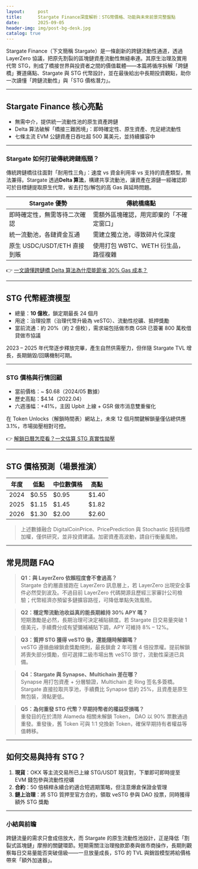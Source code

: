 ```yaml
---
layout:     post
title:      Stargate Finance深度解析：STG幣價格、功能與未來前景完整盤點
date:       2025-09-05
header-img: img/post-bg-desk.jpg
catalog: true
---
```


Stargate Finance（下文簡稱 Stargate）是一條創新的跨鏈流動性通道，透過 LayerZero 協議，把原先割裂的區塊鏈資產流動性無縫串連。其原生治理及實用代幣 STG，則成了橋接世界與投資者之間的價值載體——本篇將循序拆解「跨鏈橋」賽道痛點、Stargate 與 STG 代幣設計，並在最後給出中長期投資觀點，助你一次讀懂「跨鏈流動性」與「STG 價格潛力」。

---

## Stargate Finance 核心亮點
- 無需中介，提供統一流動性池的原生資產跨鏈
- Delta 算法破解「橋接三難困境」：即時確定性、原生資產、充足總流動性
- 七條主流 EVM 公鏈資產日吞吐超 500 萬美元，並持續擴容中

---

### Stargate 如何打破傳統跨鏈瓶頸？

傳統跨鏈橋往往面對「耐用性三角」：速度 vs 資金利用率 vs 支持的資產類型，無法兼得。Stargate 透過**Delta 算法**，構建共享流動池，讓資產在源鏈一經確認即可於目標鏈提取原生代幣，省去打包/解包的高 Gas 與延時問題。

| Stargate 優勢 | 傳統橋痛點 |
| --- | --- |
| 即時確定性，無需等待二次確認 | 需額外區塊確認，用完即棄的「不確定窗口」 |
| 統一流動池，各鏈資金互通 | 需建立獨立池，導致碎片化深度 |
| 原生 USDC/USDT/ETH 直接到賬 | 使用打包 WBTC、WETH 衍生品，路徑複雜 |

👉 [一文讀懂跨鏈橋 Delta 算法為什麼能節省 30% Gas 成本？](https://okxdog.com/)

---

## STG 代幣經濟模型
- 總量：**10 億枚**，鎖定期最長 24 個月  
- 用途：治理投票（治理代幣升級為 veSTG）、流動性挖礦、抵押獎勵  
- 當前流通：約 20%（約 2 億枚），需求端包括做市商 GSR 已簽署 800 萬枚借貸做市協議  

2023 – 2025 年代幣逐步釋放完畢，產生自然供需壓力，但伴隨 Stargate TVL 增長，長期銷毀/回購機制可期。

---

### STG 價格與行情回顧
- 當前價格：~ $0.68（2024/05 數據）
- 歷史高點：$4.14（2022.04）
- 六週漲幅：+41%，主因 Upbit 上線 + GSR 做市消息雙重催化  

在 Token Unlocks（解鎖時間表）網站上，未來 12 個月關鍵解鎖量僅佔總供應 3.1%，市場拋壓相對可控。

👉 [解鎖日曆怎麼看？一文估算 STG 真實性拋壓](https://okxdog.com/)

---

## STG 價格預測（場景推演）
| 年度 | 低點 | 中位數價格 | 高點 |
| --- | --- | --- | --- |
| 2024 | $0.55 | $0.95 | $1.40 |
| 2025 | $1.15 | $1.45 | $1.82 |
| 2026 | $1.30 | $2.00 | $2.60 |

> 上述數據融合 DigitalCoinPrice、PricePrediction 與 Stochastic 技術指標加權，僅供研究，並非投資建議。加密資產高波動，請自行衡量風險。

---

## 常見問題 FAQ

> **Q1：與 LayerZero 依賴程度會不會過高？**  
Stargate 合約層直接跑在 LayerZero 訊息層上，若 LayerZero 出現安全事件必然受到波及。不過目前 LayerZero 代碼開源且歷經三家審計公司檢驗；代幣經濟亦預留多鏈擴容路徑，可降低單點失效風險。

> **Q2：穩定幣流動池收益真的能長期維持 30% APY 嗎？**  
短期激勵是必然，長期治理可決定補貼額度。若 Stargate 日交易量突破 1 億美元，手續費分成有望彌補補貼下調，APY 可維持 8% – 12%。

> **Q3：質押 STG 獲得 veSTG 後，還能隨時解鎖嗎？**  
veSTG 遵循曲線鎖倉獎勵規則，最長鎖倉 2 年可獲 4 倍投票權。提前解鎖將喪失部分獎勵，但可選擇二級市場出售 veSTG 頭寸，流動性渠道已具備。

> **Q4：Stargate 與 Synapse、Multichain 差在哪？**  
Synapse 用打包資產 + 分層驗證，Multichain 走 Ring 签名多簽橋。Stargate 直接拉取共享池，手續費比 Synapse 低約 25%，且資產是原生無包裝，滑點更低。

> **Q5：為何重發 STG 代幣？早期持幣者的權益受損嗎？**  
重發目的在於清除 Alameda 相關未解鎖 Token， DAO 以 90% 票數通過重發。重發後，舊 Token 可與 1:1 兌換新 Token，確保早期持有者權益等值轉移。

---

## 如何交易與持有 STG？
1. **現貨**：OKX 等主流交易所已上線 STG/USDT 現貨對，下單即可即時提至 EVM 錢包參與流動性挖礦  
2. **合約**：50 倍槓桿永續合約適合短週期策略，但注意爆倉保證金管理  
3. **鏈上治理**：將 STG 質押至官方合約，領取 veSTG 參與 DAO 投票，同時獲得額外 STG 獎勵  

---

### 小結與前瞻
跨鏈流量的需求只會成倍放大，而 Stargate 的原生流動性池設計，正是降低「割裂式區塊鏈」摩擦的關鍵環節。短期需關注治理撥款節奏與做市商操作，長期則觀察每日交易量能否突破億級——一旦放量成長，STG 的 TVL 與銷毀模型將給價格帶來「額外加速器」。